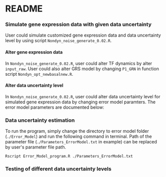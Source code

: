 # README

### Simulate gene expression data with given data uncertainty
User could simulate customized gene expression data and data uncertainty level by using script `Nondyn_noise_generate_0.02.R`.

#### Alter gene expression data 
In `Nondyn_noise_generate_0.02.R`, user could alter TF dynamics by alter `input_raw`. User could also alter GRS model by changing `P1_GRN` in function script `Nondyn_opt_newbasalnew.R`. 

#### Alter data uncertainty level 
In `Nondyn_noise_generate_0.02.R`, user could alter data uncertainty level for simulated gene expression data by changing error model paramters. The error model parameters are documented below:


### Data uncertainty estimation
To run the program, simply change the directory to error model folder (`./Error_Model`) and run the following command in terminal. Path of the parameter file (`./Parameters_ErrorModel.txt` in example) can be replaced by user's parameter file path.
```
Rscript Error_Model_program.R ./Parameters_ErrorModel.txt
```

### Testing of different data uncertainty levels
